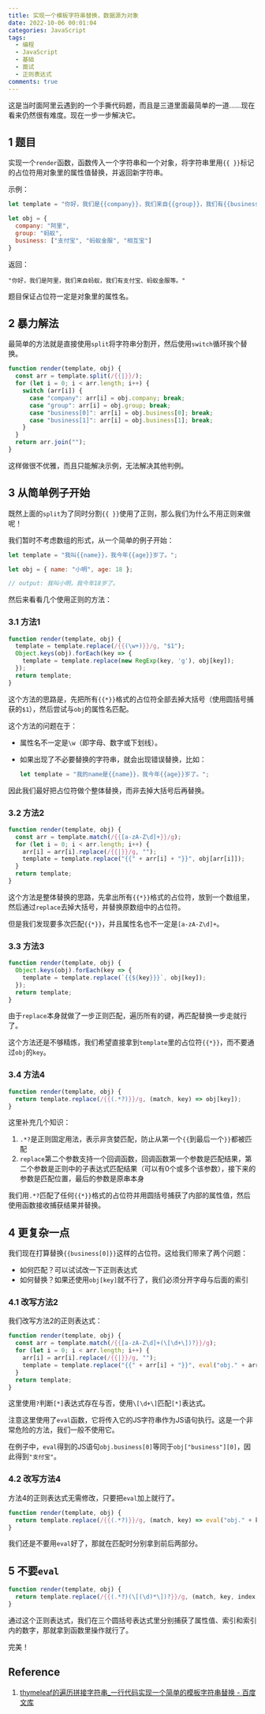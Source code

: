 ```yaml
---
title: 实现一个模板字符串替换，数据源为对象
date: 2022-10-06 00:01:04
categories: JavaScript
tags:
  - 编程
  - JavaScript
  - 基础
  - 面试
  - 正则表达式
comments: true
---
```


这是当时面阿里云遇到的一个手撕代码题，而且是三道里面最简单的一道……现在看来仍然很有难度。现在一步一步解决它。

<!--more-->

## 1 题目

实现一个`render`函数，函数传入一个字符串和一个对象，将字符串里用`{{ }}`标记的占位符用对象里的属性值替换，并返回新字符串。

示例：

```javascript
let template = "你好，我们是{{company}}，我们来自{{group}}，我们有{{business[0]}}、{{business[1]}}等。"

let obj = {
  company: "阿里",
  group: "蚂蚁",
  business: ["支付宝", "蚂蚁金服", "相互宝"]
}
```

返回：

```
"你好，我们是阿里，我们来自蚂蚁，我们有支付宝、蚂蚁金服等。"
```

题目保证占位符一定是对象里的属性名。

## 2 暴力解法

最简单的方法就是直接使用`split`将字符串分割开，然后使用`switch`循环挨个替换。

```javascript
function render(template, obj) {
  const arr = template.split(/{{|}}/);
  for (let i = 0; i < arr.length; i++) {
    switch (arr[i]) {
      case "company": arr[i] = obj.company; break;
      case "group": arr[i] = obj.group; break;
      case "business[0]": arr[i] = obj.business[0]; break;
      case "business[1]": arr[i] = obj.business[1]; break;
    }
  }
  return arr.join("");
}
```

这样做很不优雅，而且只能解决示例，无法解决其他判例。

## 3 从简单例子开始

既然上面的`split`为了同时分割`{{ }}`使用了正则，那么我们为什么不用正则来做呢！

我们暂时不考虑数组的形式，从一个简单的例子开始：

```javascript
let template = "我叫{{name}}，我今年{{age}}岁了。";

let obj = { name: "小明", age: 18 };

// output: 我叫小明，我今年18岁了。
```

然后来看看几个使用正则的方法：

### 3.1 方法1

```javascript
function render(template, obj) {
  template = template.replace(/{{(\w+)}}/g, "$1");
  Object.keys(obj).forEach(key => {
    template = template.replace(new RegExp(key, 'g'), obj[key]);
  });
  return template;
}
```

这个方法的思路是，先把所有`{{*}}`格式的占位符全部去掉大括号（使用圆括号捕获的`$1`），然后尝试与`obj`的属性名匹配。

这个方法的问题在于：

- 属性名不一定是`\w`（即字母、数字或下划线）。

- 如果出现了不必要替换的字符串，就会出现错误替换，比如：

  ```javascript
  let template = "我的name是{{name}}，我今年{{age}}岁了。";
  ```

因此我们最好把占位符做个整体替换，而非去掉大括号后再替换。

### 3.2 方法2

```javascript
function render(template, obj) {
  const arr = template.match(/{{[a-zA-Z\d]+}}/g);
  for (let i = 0; i < arr.length; i++) {
    arr[i] = arr[i].replace(/{{|}}/g, "");
    template = template.replace("{{" + arr[i] + "}}", obj[arr[i]]);
  }
  return template;
}
```

这个方法是整体替换的思路，先拿出所有`{{*}}`格式的占位符，放到一个数组里，然后通过`replace`去掉大括号，并替换原数组中的占位符。

但是我们发现要多次匹配`{{*}}`，并且属性名也不一定是`[a-zA-Z\d]+`。

### 3.3 方法3

```javascript
function render(template, obj) {
  Object.keys(obj).forEach(key => {
    template = template.replace(`{{${key}}}`, obj[key]);
  });
  return template;
}
```

由于`replace`本身就做了一步正则匹配，遍历所有的键，再匹配替换一步走就行了。

这个方法还是不够精炼，我们希望直接拿到`template`里的占位符`{{*}}`，而不要通过`obj`的`key`。

### 3.4 方法4

```javascript
function render(template, obj) {
  return template.replace(/{{(.*?)}}/g, (match, key) => obj[key]);
}
```

这里补充几个知识：

1. `.*?`是正则固定用法，表示非贪婪匹配，防止从第一个`{{`到最后一个`}}`都被匹配
2. `replace`第二个参数支持一个回调函数，回调函数第一个参数是匹配结果，第二个参数是正则中的子表达式匹配结果（可以有0个或多个该参数），接下来的参数是匹配位置，最后的参数是原串本身

我们用`.*?`匹配了任何`{{*}}`格式的占位符并用圆括号捕获了内部的属性值，然后使用函数接收捕获结果并替换。

## 4 更复杂一点

我们现在打算替换`{{business[0]}}`这样的占位符。这给我们带来了两个问题：

- 如何匹配？可以试试改一下正则表达式
- 如何替换？如果还使用`obj[key]`就不行了，我们必须分开字母与后面的索引

### 4.1 改写方法2

我们改写方法2的正则表达式：

```javascript
function render(template, obj) {
  const arr = template.match(/{{[a-zA-Z\d]+(\[\d+\])?}}/g);
  for (let i = 0; i < arr.length; i++) {
    arr[i] = arr[i].replace(/{{|}}/g, "");
    template = template.replace("{{" + arr[i] + "}}", eval("obj." + arr[i]));
  }
  return template;
}
```

这里使用`?`判断`[*]`表达式存在与否，使用`\[\d+\]`匹配`[*]`表达式。

注意这里使用了`eval`函数，它将传入它的JS字符串作为JS语句执行。这是一个非常危险的方法，我们一般不使用它。

在例子中，`eval`得到的JS语句`obj.business[0]`等同于`obj["business"][0]`，因此得到`"支付宝"`。

### 4.2 改写方法4

方法4的正则表达式无需修改，只要把`eval`加上就行了。

```javascript
function render(template, obj) {
  return template.replace(/{{(.*?)}}/g, (match, key) => eval("obj." + key));
}
```

我们还是不要用`eval`好了，那就在匹配时分别拿到前后两部分。

## 5 不要`eval`

```javascript
function render(template, obj) {
  return template.replace(/{{(.*?)(\[(\d)*\])?}}/g, (match, key, index, num) => index ? obj[key][num] : obj[key]);
}
```

通过这个正则表达式，我们在三个圆括号表达式里分别捕获了属性值、索引和索引内的数字，那就拿到函数里操作就行了。

完美！

## Reference

1. [thymeleaf的遍历拼接字符串_一行代码实现一个简单的模板字符串替换 - 百度文库](https://wenku.baidu.com/view/15486d3f5c0e7cd184254b35eefdc8d376ee14d0.html)
